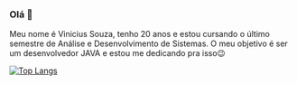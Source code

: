 ### Olá 👋

Meu nome é Vinicius Souza, tenho 20 anos e estou cursando o último semestre de Análise e Desenvolvimento de Sistemas.
O meu objetivo é ser um desenvolvedor JAVA e estou me dedicando pra isso😉




<a>[![Top Langs](https://github-readme-stats.vercel.app/api/top-langs/?username=souzxvini&layout=compact)](https://github.com/souzxvini/github-readme-stats)</a>





